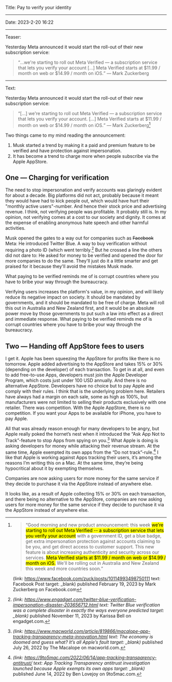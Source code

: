 Title: Pay to verify your identity

----

Date: 2023-2-20 16:22

----

Teaser:

Yesterday Meta announced it would start the roll-out of their new subscription service:

> <q cite=https://www.facebook.com/zuck/posts/10114993498750111>…we're starting to roll out Meta Verified — a subscription service that lets you verify your account […] Meta Verified starts at $11.99 / month on web or $14.99 / month on iOS.</q> — Mark Zuckerberg

----

Text:

Yesterday Meta announced it would start the roll-out of their new subscription service:

> <q cite=https://www.facebook.com/zuck/posts/10114993498750111>[…] we're starting to roll out Meta Verified — a subscription service that lets you verify your account. […] Meta Verified starts at $11.99 / month on web or $14.99 / month on iOS.</q> — Mark Zuckerberg[^zuckerberg]

[^zuckerberg]:
    > <q cite=https://www.facebook.com/zuck/posts/10114993498750111>Good morning and new product announcement: this week <mark>we're starting to roll out Meta Verified -- a subscription service that lets you verify your account</mark> with a government ID, get a blue badge, get extra impersonation protection against accounts claiming to be you, and get direct access to customer support. This new feature is about increasing authenticity and security across our services. <mark>Meta Verified starts at $11.99 / month on web or $14.99 / month on iOS.</mark> We'll be rolling out in Australia and New Zealand this week and more countries soon.</q>
    
    (link: https://www.facebook.com/zuck/posts/10114993498750111 text: Facebook Post target: _blank) published February 19, 2023 by Mark Zuckerberg on Facebook.com

Two things came to my mind reading the announcement:

1. Musk started a trend by making it a paid and premium feature to be verified and have protection against impersonation.
2. It has become a trend to charge more when people subscribe via the Apple AppStore.

## One — Charging for verification
The need to stop impersonation and verify accounts was glaringly evident for about a decade. Big platforms did not act, probably because it meant they would have had to kick people out, which would have hurt their "monthly active users"-number. And hence their stock price and advertising revenue. I think, not verifying people was profitable. It probably still is. In my opinion, not verifying comes at a cost to our society and dignity. It comes at the expense of enabling anonymous hate speech and other harmful activities.

Musk opened the gates to a way out for companies such as ~~Facebook~~ Meta: He introduced Twitter Blue. A way to buy verification without requiring a photo ID (which went terribly.[^engadget] But he crossed a line the others did not dare to: He asked for money to be verified and opened the door for more companies to do the same. They'll just do it a little smarter and get praised for it because they'll avoid the mistakes Musk made.

[^engadget]: <cite>(link: https://www.engadget.com/twitter-blue-verification-impersonation-disaster-203656712.html text: Twitter Blue verification was a complete disaster in exactly the ways everyone predicted target: _blank)</cite> published November 11, 2023 by Karissa Bell on engadget.com.

<p class=quotable>What paying to be verified reminds me of is corrupt countries where you have to bribe your way through the bureaucracy.</p>

Verifying users increases the platform's value, in my opinion, and will likely reduce its negative impact on society. It should be mandated by governments, and it should be mandated to be free of charge. Meta will roll this out in Australia and New Zealand first, and it would be an absolute power move by those governments to put such a law into effect as a direct and immediate response. What paying to be verified reminds me of is corrupt countries where you have to bribe your way through the bureaucracy.

## Two — Handing off AppStore fees to users
I get it. Apple has been squeezing the AppStore for profits like there is no tomorrow. Apple added advertising to the AppStore and takes 15% or 30% (depending on the developer) of each transaction. To get in at all, and even to add free-to-use Apps, developers must join the Apple Developer Program, which costs just under 100 USD annually. And there is no alternative AppStore. Developers have no choice but to pay Apple and comply with their rules. I think that is the underlying problem here. Retailers have always had a margin on each sale, some as high as 100%, but manufacturers were not limited to selling their products exclusively with one retailer. There was competition. With the Apple AppStore, there is no competition. If you want your Apps to be available for iPhone, you have to pay Apple.

All that was already reason enough for many developers to be angry, but Apple really poked the hornet’s nest when it introduced the “Ask App Not to Track”-feature to stop Apps from spying on you.[^macworld] What Apple is doing is asking developers for money while attacking their revenue stream. At the same time, Apple exempted its own apps from the “Do not track”-rule.[^9to5mac] I like that Apple is working against Apps tracking their users, it’s among the reasons I’m writing this on a Mac. At the same time, they’re being hypocritical about it by exempting themselves.

[^macworld]: <cite>(link: https://www.macworld.com/article/819866/macalope-app-tracking-transparency-meta-innovation.html text: The economy is doomed and guess what? It’s all Apple’s fault target: _blank)</cite> published July 26, 2022 by The Macalope on macworld.com.

[^9to5mac]: <cite>(link: https://9to5mac.com/2022/06/14/app-tracking-transparency-antitrust/ text: App Tracking Transparency antitrust investigation launched because Apple exempts its own apps target: _blank)</cite> published June 14, 2022 by Ben Lovejoy on 9to5mac.com.

<p class=quotable>Companies are now asking users for more money for the same service if they decide to purchase it via the AppStore instead of anywhere else.</p>

It looks like, as a result of Apple collecting 15% or 30% on each transaction, and there being no alternative to the AppStore, companies are now asking users for more money for the same service if they decide to purchase it via the AppStore instead of anywhere else.
